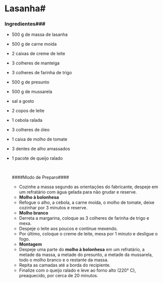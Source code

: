 # Lasanha#

### Ingredientes###

- 500 g de massa de lasanha

- 500 g de carne moída

- 2 caixas de creme de leite

- 3 colheres de manteiga

- 3 colheres de farinha de trigo

- 500 g de presunto

- 500 g de mussarela

- sal a gosto

- 2 copos de leite

- 1 cebola ralada

- 3 colheres de óleo

- 1 caixa de molho de tomate

- 3 dentes de alho amassados

- 1 pacote de queijo ralado

  ​

  ####Modo de Preparo####

  - Cozinhe a massa segundo as orientações do fabricante, despeje em um refratário com água gelada para não grudar e reserve.
  - **Molho à bolonhesa**
  - Refogue o alho, a cebola, a carne moída, o molho de tomate, deixe cozinhar por 3 minutos e reserve.
  - **Molho branco**
  - Derreta a margarina, coloque as 3 colheres de farinha de trigo e mexa.
  - Despeje o leite aos poucos e continue mexendo.
  - Por último, coloque o creme de leite, mexa por 1 minuto e desligue o fogo.
  - **Montagem**
  - Despeje uma parte do **molho à bolonhesa** em um refratário, a metade da massa, a metade do presunto, a metade da mussarela, todo o molho branco e o restante da massa.
  - Repita as camadas até a borda do recipiente.
  - Finalize com o queijo ralado e leve ao forno alto (220° C), preaquecido, por cerca de 20 minutos.

  ​



